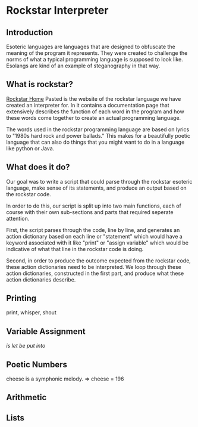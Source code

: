 # Rockstar Interpreter 

## Introduction 

Esoteric languages are languages that are designed to obfuscate the meaning of the program it represents. They were created to challenge the norms
of what a typical programming language is supposed to look like. Esolangs are kind of an example of steganography in that way. 

## What is rockstar? 
[Rockstar Home](https://codewithrockstar.com/) 
Pasted is the website of the rockstar language we have created an interpreter for. In it contains a documentation page that extensively describes the function of each word in the program and how these words come 
together to create an actual programming language. 

The words used in the rockstar programming language are based on lyrics to "1980s hard rock and power ballads." This makes for a beautifully poetic language that can also do things that you might want to do in a language 
like python or Java. 

## What does it do? 
Our goal was to write a script that could parse through the rockstar esoteric language, make sense of its statements, and produce an output based on the rockstar code. 

In order to do this, our script is split up into two main functions, each of course with their own sub-sections and parts that required seperate attention. 

First, the script parses through the code, line by line, and generates an action dictionary based on each line or "statement" which would have a keyword associated with it like "print" or "assign variable" which would be 
indicative of what that line in the rockstar code is doing. 

Second, in order to produce the outcome expected from the rockstar code, these action dictionaries need to be interpreted. We loop through these action dictionaries, constructed in the first part, and produce what these 
action dictionaries describe. 

## Printing 
print, whisper, shout 

## Variable Assignment 
<var> is <exp>
let <var> be <exp>
put <exp> into <var>

## Poetic Numbers
cheese is a symphonic melody. => cheese = 196

## Arithmetic 


## Lists



